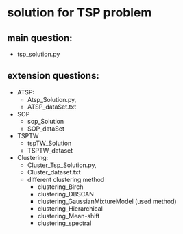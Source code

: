 # solution for TSP problem
## main question:
- tsp_solution.py

  

## extension questions:

- ATSP: 
  - Atsp_Solution.py, 
  - ATSP_dataSet.txt
- SOP
  - sop_Solution
  - SOP_dataSet
- TSPTW
  - tspTW_Solution
  - TSPTW_dataset
- Clustering: 
  - Cluster_Tsp_Solution.py, 
  - Cluster_dataset.txt
  - different clustering method
    - clustering_Birch
    - clustering_DBSCAN
    - clustering_GaussianMixtureModel (used method)
    - clustering_Hierarchical
    - clustering_Mean-shift
    - clustering_spectral
